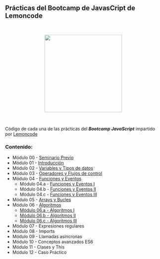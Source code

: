 ## Prácticas del Bootcamp de JavasCript de Lemoncode
<br>
<p align="center">
<img src="https://images.squarespace-cdn.com/content/v1/56cdb491a3360cdd18de5e16/1536153413819-R1MYY9PC7NFCXX85EJMV/1.png" width="250">
</p>
<br>

Código de cada una de las prácticas del ***Bootcamp JavaScript*** impartido por [Lemoncode](https://lemoncode.net/)

### **Contenido:**
* Módulo 00 - [Seminario Previo](https://github.com/juanjopareja/bootcamp-javascript-lemoncode/tree/main/M%C3%B3dulo%2000%20-%20Seminario%20Previo)
* Módulo 01 - [Introducción](https://github.com/juanjopareja/bootcamp-javascript-lemoncode/tree/main/M%C3%B3dulo%2001%20-%20Introducci%C3%B3n)
* Módulo 02 - [Variables y Tipos de datos](https://github.com/juanjopareja/bootcamp-javascript-lemoncode/tree/main/M%C3%B3dulo%2002%20-%20Variables%20y%20Tipos%20de%20datos)
* Módulo 03 - [Operadores y Flujos de control](https://github.com/juanjopareja/bootcamp-javascript-lemoncode/tree/main/M%C3%B3dulo%2003%20-%20Operadores%20y%20Flujos%20de%20Control)
* Módulo 04 - [Funciones y Eventos](https://github.com/juanjopareja/bootcamp-javascript-lemoncode/tree/main/M%C3%B3dulo%2004%20-%20Funciones%20y%20Eventos)
  * Módulo 04.a - [Funciones y Eventos I](https://github.com/juanjopareja/bootcamp-javascript-lemoncode/tree/main/M%C3%B3dulo%2004%20-%20Funciones%20y%20Eventos/M%C3%B3dulo%2004%20-%20Funciones%20y%20Eventos%20I)
  * Módulo 04.b - [Funciones y Eventos II](https://github.com/juanjopareja/bootcamp-javascript-lemoncode/tree/main/M%C3%B3dulo%2004%20-%20Funciones%20y%20Eventos/M%C3%B3dulo%2004%20-%20Funciones%20y%20Eventos%20II)
  * Módulo 04.c - [Funciones y Eventos III](https://github.com/juanjopareja/bootcamp-javascript-lemoncode/tree/main/M%C3%B3dulo%2004%20-%20Funciones%20y%20Eventos/M%C3%B3dulo%2004%20-%20Funciones%20y%20Eventos%20III)
* Módulo 05 - [Arrays y Bucles](https://github.com/juanjopareja/bootcamp-javascript-lemoncode/tree/main/M%C3%B3dulo%2005%20-%20Arrays%20y%20Bucles)
* Módulo 06 - [Algoritmos](https://github.com/juanjopareja/bootcamp-javascript-lemoncode/tree/main/M%C3%B3dulo%2006%20-%20Algoritmos)
  * [Módulo 06.a - Algoritmos I](https://github.com/juanjopareja/bootcamp-javascript-lemoncode/tree/main/M%C3%B3dulo%2006%20-%20Algoritmos/M%C3%B3dulo%2006%20-%20Algoritmos%20I)
  * [Módulo 06.b - Algoritmos II](https://github.com/juanjopareja/bootcamp-javascript-lemoncode/tree/main/M%C3%B3dulo%2006%20-%20Algoritmos/M%C3%B3dulo%2006%20-%20Algoritmos%20II)
  * [Módulo 06.c - Algoritmos III](https://github.com/juanjopareja/bootcamp-javascript-lemoncode/tree/main/M%C3%B3dulo%2006%20-%20Algoritmos/M%C3%B3dulo%2006%20-%20Algoritmos%20III)
* Módulo 07 - Expresiones regulares
* Módulo 08 - Imports
* Módulo 09 - Llamadas asíncronas
* Módulo 10 - Conceptos avanzados ES6
* Módulo 11 - Clases y This
* Módulo 12 - Caso Práctico
